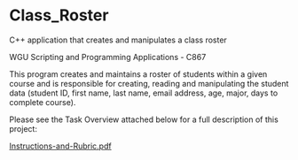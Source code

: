 # Class_Roster
C++ application that creates and manipulates a class roster

WGU Scripting and Programming Applications - C867

This program creates and maintains a roster of students within a given course and is responsible for creating, reading and manipulating the student data (student ID, first name, last name, email address, age, major, days to complete course).

Please see the Task Overview attached below for a full description of this project:

[Instructions-and-Rubric.pdf](https://github.com/bculler17/Class_Roster/files/7790608/Instructions-and-Rubric.pdf)
